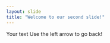 ```yaml
---
layout: slide
title: "Welcome to our second slide!"
---
```

Your text
Use the left arrow to go back!

